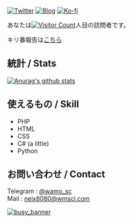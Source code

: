 [![Twitter](https://img.shields.io/twitter/follow/scgame_m?color=%231DA1F2&style=for-the-badge)](https://twitter.com/scgame_m)
[![Blog](https://img.shields.io/badge/Blog-Acto-fd9827?style=for-the-badge)](https://blog.wmsci.com)
[![Ko-fi](https://camo.githubusercontent.com/c8a9d4f1653d599167ef09852550c6810a7306bc/68747470733a2f2f7777772e6b6f2d66692e636f6d2f696d672f676974687562627574746f6e5f736d2e737667)](https://ko-fi.com/G2G521C62)

あなたは[![Visitor Count](https://profile-counter.glitch.me/opera7133/count.svg)](#)人目の訪問者です。

キリ番報告は[こちら](https://github.com/opera7133/opera7133/issues/1)

## 統計 / Stats

[![Anurag's github stats](https://github-readme-stats.vercel.app/api?username=opera7133&show_icons=true&theme=radical)](https://github.com/anuraghazra/github-readme-stats)

## 使えるもの / Skill

- PHP
- HTML
- CSS
- C# (a little)
- Python

## お問い合わせ / Contact

Telegram : [@wamo_sc](https://t.me/wamo_sc)  
Mail : [neix8080@wmsci.com](mailto:neix8080@wmsci.com)

[![busy_banner](https://user-images.githubusercontent.com/39876629/87847438-4eb0e980-c913-11ea-9916-180535186a13.png)](#)
